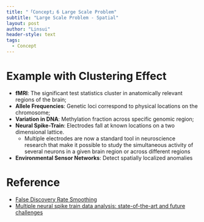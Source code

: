 ```yaml
---
title: "「Concept」6 Large Scale Problem"
subtitle: "Large Scale Problem - Spatial"
layout: post
author: "Linsui"
header-style: text
tags:
  - Concept
---
```


# Example with Clustering Effect

- **fMRI**: The significant test statistics cluster in anatomically relevant regions of the brain;
- **Allele Frequencies**: Genetic loci correspond to physical locations on the chromosome;
- **Variation in DNA**: Methylation fraction across specific genomic region;
- **Neural Spike-Train**:  Electrodes fall at known locations on a two dimensional lattice.
  -  Multiple electrodes are now a standard tool in neuroscience research that make it possible to study the simultaneous activity of several neurons in a given brain region or across different regions
- **Environmental Sensor Networks**: Detect spatially localized anomalies

# Reference

-  [False Discovery Rate Smoothing](https://webvpn.ruc.edu.cn/https/77726476706e69737468656265737421e7e056d233316654780787a0915b267b559aba/doi/citedby/10.1080/01621459.2017.1319838?scroll=top&needAccess=true)
-  [Multiple neural spike train data analysis: state-of-the-art and future challenges](https://www.nature.com/articles/nn1228)